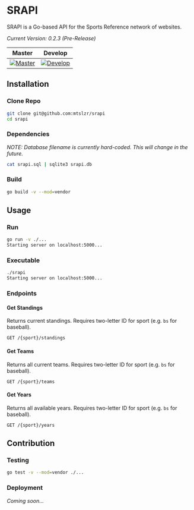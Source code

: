 # SRAPI

SRAPI is a Go-based API for the Sports Reference network of websites.

_Current Version: 0.2.3 (Pre-Release)_

| Master | Develop |
|:-:|:-:|
|[![Master](https://travis-ci.com/mtslzr/srapi.svg?branch=master)](https://travis-ci.com/mtslzr/srapi)|[![Develop](https://travis-ci.com/mtslzr/srapi.svg?branch=develop)](https://travis-ci.com/mtslzr/srapi)|

## Installation

### Clone Repo

```bash
git clone git@github.com:mtslzr/srapi
cd srapi
```

### Dependencies

_NOTE: Database filename is currently hard-coded. This will change in the future._

```bash
cat srapi.sql | sqlite3 srapi.db
```

### Build

```bash
go build -v --mod=vendor
```

## Usage

### Run

```bash
go run -v ./...
Starting server on localhost:5000...
```

### Executable

```bash
./srapi
Starting server on localhost:5000...
```

### Endpoints

#### Get Standings

Returns current standings. Requires two-letter ID for sport (e.g. `bs` for baseball).

```
GET /{sport}/standings
```

#### Get Teams

Returns all current teams. Requires two-letter ID for sport (e.g. `bs` for baseball).

```
GET /{sport}/teams
```

#### Get Years

Returns all available years. Requires two-letter ID for sport (e.g. `bs` for baseball).

```
GET /{sport}/years
```

## Contribution

### Testing

```bash
go test -v --mod=vendor ./...
```

### Deployment

_Coming soon..._